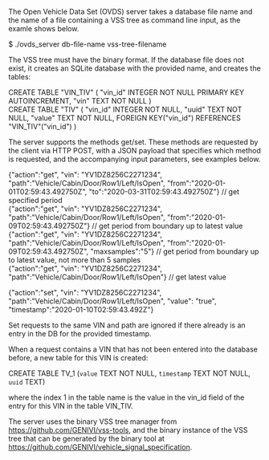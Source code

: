 The Open Vehicle Data Set (OVDS) server takes a database file name and the name of a file containing a VSS tree as command line input, as the examle shows below.

$ ./ovds_server db-file-name vss-tree-filename

The VSS tree must have the binary format. 
If the database file does not exist, it creates an SQLite database with the provided name, and creates the tables:

CREATE TABLE "VIN_TIV" ( "vin_id" INTEGER NOT NULL PRIMARY KEY AUTOINCREMENT, "vin" TEXT NOT NULL )<br>
CREATE TABLE "TIV" ( "vin_id" INTEGER NOT NULL, "uuid" TEXT NOT NULL, "value" TEXT NOT NULL, FOREIGN KEY("vin_id") REFERENCES "VIN_TIV"("vin_id") )

The server supports the methods get/set. These methods are requested by the client via HTTP POST, with a JSON payload that specifies which method is requested, and the accompanying input parameters, see examples below.


{"action":"get", "vin": "YV1DZ8256C2271234", "path":"Vehicle/Cabin/Door/Row1/Left/IsOpen", "from":"2020-01-01T02:59:43.492750Z", "to":"2020-03-31T02:59:43.492750Z"} // get specified period<br>
{"action":"get", "vin": "YV1DZ8256C2271234", "path":"Vehicle/Cabin/Door/Row1/Left/IsOpen", "from":"2020-01-09T02:59:43.492750Z"}  // get period from boundary up to latest value<br>
{"action":"get", "vin": "YV1DZ8256C2271234", "path":"Vehicle/Cabin/Door/Row1/Left/IsOpen", "from":"2020-01-09T02:59:43.492750Z", "maxsamples":"5"}  // get period from boundary up to latest value, not more than 5 samples<br>
{"action":"get", "vin": "YV1DZ8256C2271234", "path":"Vehicle/Cabin/Door/Row1/Left/IsOpen"}  // get latest value


{"action":"set", "vin": "YV1DZ8256C2271234", "path":"Vehicle/Cabin/Door/Row1/Left/IsOpen", "value": "true", "timestamp":"2020-01-10T02:59:43.492Z"}

Set requests to the same VIN and path are ignored if there already is an entry in the DB for the provided timestamp. 

When a request contains a VIN that has not been entered into the database before, a new table for this VIN is created:

CREATE TABLE TV_1 (`value` TEXT NOT NULL, `timestamp` TEXT NOT NULL, `uuid` TEXT)

where the index 1 in the table name is the value in the vin_id field of the entry for this VIN in the table VIN_TIV.

The server uses the binary VSS tree manager from https://github.com/GENIVI/vss-tools, 
and the binary instance of the VSS tree that can be generated by the binary tool at https://github.com/GENIVI/vehicle_signal_specification. 
